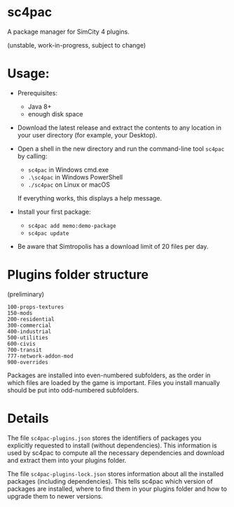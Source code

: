 sc4pac
======

A package manager for SimCity 4 plugins.

(unstable, work-in-progress, subject to change)


# Usage:

- Prerequisites:
  - Java 8+
  - enough disk space
- Download the latest release and extract the contents to any location in your user directory (for example, your Desktop).
- Open a shell in the new directory and run the command-line tool `sc4pac` by calling:
  - `sc4pac` in Windows cmd.exe
  - `.\sc4pac` in Windows PowerShell
  - `./sc4pac` on Linux or macOS

  If everything works, this displays a help message.
- Install your first package:
  - `sc4pac add memo:demo-package`
  - `sc4pac update`
- Be aware that Simtropolis has a download limit of 20 files per day.


# Plugins folder structure

(preliminary)

    100-props-textures
    150-mods
    200-residential
    300-commercial
    400-industrial
    500-utilities
    600-civis
    700-transit
    777-network-addon-mod
    900-overrides

Packages are installed into even-numbered subfolders, as the order in which files are loaded by the game is important.
Files you install manually should be put into odd-numbered subfolders.


# Details

The file `sc4pac-plugins.json` stores the identifiers of packages you explicitly requested to install (without dependencies).
This information is used by sc4pac to compute all the necessary dependencies and download and extract them into your plugins folder.

The file `sc4pac-plugins-lock.json` stores information about all the installed packages (including dependencies).
This tells sc4pac which version of packages are installed, where to find them in your plugins folder and how to upgrade them to newer versions.
